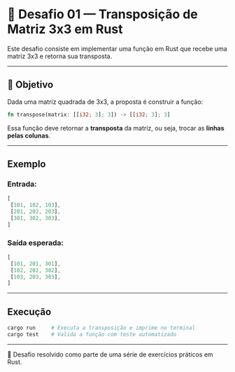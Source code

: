 # 🧠 Desafio 01 — Transposição de Matriz 3x3 em Rust

Este desafio consiste em implementar uma função em Rust que recebe uma matriz 3x3 e retorna sua transposta.

---

## 🎯 Objetivo

Dada uma matriz quadrada de 3x3, a proposta é construir a função:

```rust
fn transpose(matrix: [[i32; 3]; 3]) -> [[i32; 3]; 3]
```

Essa função deve retornar a **transposta** da matriz, ou seja, trocar as **linhas pelas colunas**.

---

## Exemplo

### Entrada:
```rust
[
 [101, 102, 103],
 [201, 202, 203],
 [301, 302, 303],
]
```

### Saída esperada:
```rust
[
 [101, 201, 301],
 [102, 202, 302],
 [103, 203, 303],
]
```

---

## Execução

```bash
cargo run     # Executa a transposição e imprime no terminal
cargo test    # Valida a função com teste automatizado
```

---

📁 Desafio resolvido como parte de uma série de exercícios práticos em Rust.
